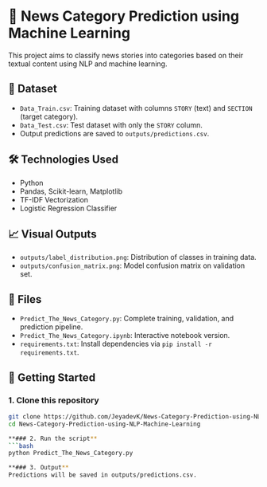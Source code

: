 # 📰 News Category Prediction using Machine Learning

This project aims to classify news stories into categories based on their textual content using NLP and machine learning.

## 📁 Dataset
- `Data_Train.csv`: Training dataset with columns `STORY` (text) and `SECTION` (target category).
- `Data_Test.csv`: Test dataset with only the `STORY` column.
- Output predictions are saved to `outputs/predictions.csv`.

## 🛠️ Technologies Used
- Python
- Pandas, Scikit-learn, Matplotlib
- TF-IDF Vectorization
- Logistic Regression Classifier

## 📈 Visual Outputs
- `outputs/label_distribution.png`: Distribution of classes in training data.
- `outputs/confusion_matrix.png`: Model confusion matrix on validation set.

## 📂 Files
- `Predict_The_News_Category.py`: Complete training, validation, and prediction pipeline.
- `Predict_The_News_Category.ipynb`: Interactive notebook version.
- `requirements.txt`: Install dependencies via `pip install -r requirements.txt`.

## 🚀 Getting Started

### 1. Clone this repository
```bash
git clone https://github.com/JeyadevK/News-Category-Prediction-using-NLP-Machine-Learning
cd News-Category-Prediction-using-NLP-Machine-Learning

**### 2. Run the script**
```bash
python Predict_The_News_Category.py

**### 3. Output**
Predictions will be saved in outputs/predictions.csv.
